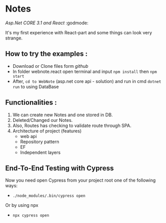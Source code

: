 # Notes
*Asp.Net CORE 3.1 and React* :godmode:



It's my first experience with React-part and some things can look very strange.

## How to try the examples :
- Download or Clone files form *github*
- In folder webnote.react open terminal and input `npm install` then `npm start`
- After, `cd to WebNote` (asp.net core api - solution) and run in cmd `dotnet run` to using DataBase 

## Functionalities :
1. We can create new Notes and one stored in DB.
2. Deleted/Changed our Notes.
3. Also, Routes has checking to validate route through SPA.
3. Architecture of project (features)
   - web api
   - Repository pattern
   - EF
   - Independent layers

## End-To-End Testing with Cypress

Now you need open Cypress from your project root one of the following ways:

- `./node_modules/.bin/cypress open`

Or by using npx

- `npx cypress open`
